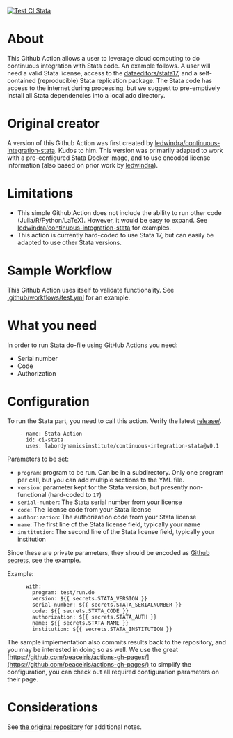 [![Test CI Stata](https://github.com/labordynamicsinstitute/continuous-integration-stata/actions/workflows/test.yml/badge.svg)](https://github.com/labordynamicsinstitute/continuous-integration-stata/actions/workflows/test.yml)

# About

This Github Action allows a user to leverage cloud computing to do continuous integration with Stata code. An example follows. A user will need a valid Stata license, access to the [dataeditors/stata17](https://hub.docker.com/r/dataeditors/stata17), and a self-contained (reproducible) Stata replication package. The Stata code has access to the internet during processing, but we suggest to pre-emptively install all Stata dependencies into a local ado directory.

# Original creator

A version of this Github Action was first created by [ledwindra/continuous-integration-stata](https://github.com/ledwindra/continuous-integration-stata). Kudos to him. This version was primarily adapted to work with a pre-configured Stata Docker image, and to use encoded license information (also based on prior work by [ledwindra](https://github.com/ledwindra)).


# Limitations

- This simple Github Action does not include the ability to run other code (Julia/R/Python/LaTeX). However, it would be easy to expand. See [ledwindra/continuous-integration-stata](https://github.com/ledwindra/continuous-integration-stata) for examples.
- This action is currently hard-coded to use Stata 17, but can easily be adapted to use other Stata versions.

# Sample Workflow

This Github Action uses itself to validate functionality. See [.github/workflows/test.yml](.github/workflows/test.yml) for an example.


# What you need

In order to run
Stata do-file using GitHub Actions you need:

- Serial number
- Code
- Authorization

# Configuration

To run the Stata part, you need to call this action. Verify the latest [release/](release/).

```
    - name: Stata Action
      id: ci-stata
      uses: labordynamicsinstitute/continuous-integration-stata@v0.1
```

Parameters to be set:

- `program`: program to be run. Can be in a subdirectory. Only one program per call, but you can add multiple sections to the YML file.
- `version`: parameter kept for the Stata version, but presently non-functional (hard-coded to `17`)
- `serial-number`: The Stata serial number from your license
- `code`: The license code from your Stata license
- `authorization`: The authorization code from your Stata license
- `name`: The first line of the Stata license field, typically your name
- `institution`: The second line of the Stata license field, typically your institution

Since these are private parameters, they should be encoded as [Github secrets](https://docs.github.com/en/actions/security-guides/encrypted-secrets), see the example.


Example:

```
      with:
        program: test/run.do
        version: ${{ secrets.STATA_VERSION }}
        serial-number: ${{ secrets.STATA_SERIALNUMBER }}
        code: ${{ secrets.STATA_CODE }}
        authorization: ${{ secrets.STATA_AUTH }}
        name: ${{ secrets.STATA_NAME }}
        institution: ${{ secrets.STATA_INSTITUTION }}
```

The sample implementation also commits results back to the repository, and you may be interested in doing so as well. We use the great [https://github.com/peaceiris/actions-gh-pages/](https://github.com/peaceiris/actions-gh-pages/) to simplify the configuration, you can check out all required configuration parameters on their page. 

# Considerations

See [the original repository](https://github.com/ledwindra/continuous-integration-stata/) for additional notes.
